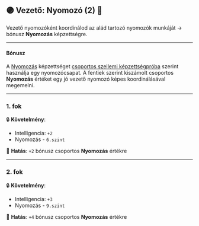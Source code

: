 ## 🟣 Vezető: Nyomozó (2) 🔁

Vezető nyomozóként koordinálod az alád tartozó nyomozók munkáját → bónusz **Nyomozás** képzettségre.

---
#### Bónusz

A [Nyomozás](../kepzettsegek.primer.altalanos/nyomozas.md) képzettséget [csoportos szellemi képzettségpróba](../037_csoportos_kepzettsegproba.md#%EF%B8%8F-2-csoportos-szellemi-k%C3%A9pzetts%C3%A9gpr%C3%B3ba) szerint használja egy nyomozócsapat. A fentiek szerint kiszámolt csoportos **Nyomozás** értéket egy jó vezető nyomozó képes koordinálásával megemelni.

---
### 1. fok

🔒 **Követelmény**:
- Intelligencia: `+2`
- Nyomozás - `6.szint`

🌟 **Hatás**: `+2` bónusz csoportos **Nyomozás** értékre

---
### 2. fok

🔒 **Követelmény**:
- Intelligencia: `+3`
- Nyomozás - `9.szint`

🌟 **Hatás**: `+4` bónusz csoportos **Nyomozás** értékre

<br />
